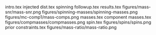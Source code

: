intro.tex
injected dist.tex
spinning followup.tex
results.tex
figures/mass-snr/mass-snr.png
figures/spinning-masses/spinning-masses.png
figures/mc-comp1/mass-comps.png
masses.tex
component masses.tex
figures/compmasses/compmasses.png
spin.tex
figures/spins/spins.png
prior constraints.tex
figures/mass-ratio/mass-ratio.png

